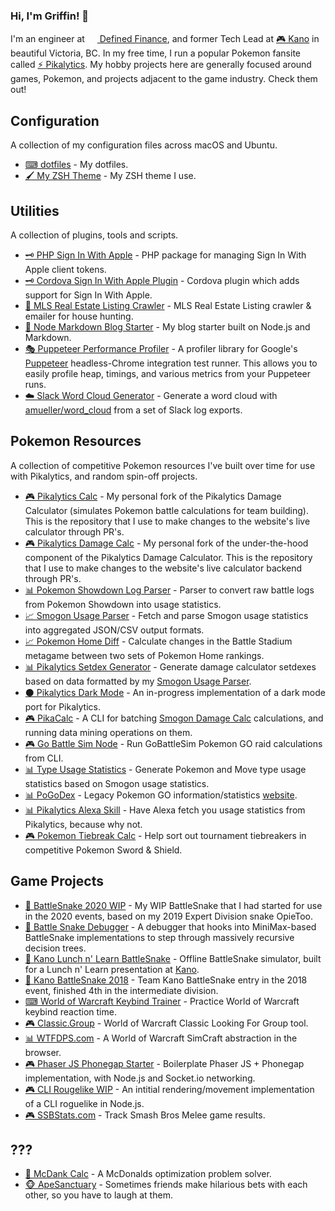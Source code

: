 ### Hi, I'm Griffin! 👋

I'm an engineer at [<img src="https://avatars.githubusercontent.com/u/49170518?s=200&v=4" height=16 width=16 /> Defined Finance](https://defined.fi), and former Tech Lead at [🎮  Kano](https://kanoapps.com) in beautiful Victoria, BC. In my free time, I run a popular Pokemon fansite called [⚡ Pikalytics](https://pikalytics.com). My hobby projects here are generally focused around games, Pokemon, and projects adjacent to the game industry. Check them out!

## Configuration

A collection of my configuration files across macOS and Ubuntu.

- [⌨ dotfiles](https://github.com/GriffinLedingham/dotfiles) - My dotfiles.
- [🖌 My ZSH Theme](https://github.com/GriffinLedingham/griffin.zsh-theme) - My ZSH theme I use.

## Utilities

A collection of plugins, tools and scripts.

- [🗝 PHP Sign In With Apple](https://github.com/GriffinLedingham/php-apple-signin) - PHP package for managing Sign In With Apple client tokens.
- [🗝 Cordova Sign In With Apple Plugin](https://github.com/GriffinLedingham/cordova-plugin-apple-authentication-ka) - Cordova plugin which adds support for Sign In With Apple.
- [🏡 MLS Real Estate Listing Crawler](https://github.com/GriffinLedingham/mls) - MLS Real Estate Listing crawler & emailer for house hunting.
- [📖 Node Markdown Blog Starter](https://github.com/GriffinLedingham/node-blog-starter) - My blog starter built on Node.js and Markdown.
- [🎭 Puppeteer Performance Profiler](https://github.com/GriffinLedingham/puppeteer-profile) - A profiler library for Google's [Puppeteer](https://github.com/puppeteer/puppeteer) headless-Chrome integration test runner. This allows you to easily profile heap, timings, and various metrics from your Puppeteer runs.
- [☁️ Slack Word Cloud Generator](https://github.com/GriffinLedingham/slack-wordcloud) - Generate a word cloud with [amueller/word_cloud](https://github.com/amueller/word_cloud) from a set of Slack log exports.

## Pokemon Resources

A collection of competitive Pokemon resources I've built over time for use with Pikalytics, and random spin-off projects.

- [🎮 Pikalytics Calc](https://github.com/GriffinLedingham/pikalytics-calc) - My personal fork of the Pikalytics Damage Calculator (simulates Pokemon battle calculations for team building). This is the repository that I use to make changes to the website's live calculator through PR's.
- [🎮 Pikalytics Damage Calc](https://github.com/GriffinLedingham/damage-calc) - My personal fork of the under-the-hood component of the Pikalytics Damage Calculator. This is the repository that I use to make changes to the website's live calculator backend through PR's.
- [📊 Pokemon Showdown Log Parser](https://github.com/GriffinLedingham/showdown-parser) - Parser to convert raw battle logs from Pokemon Showdown into usage statistics.
- [📈 Smogon Usage Parser](https://github.com/GriffinLedingham/smogon-usage-parser) - Fetch and parse Smogon usage statistics into aggregated JSON/CSV output formats.
- [📈 Pokemon Home Diff](https://github.com/GriffinLedingham/pikalytics-diff) - Calculate changes in the Battle Stadium metagame between two sets of Pokemon Home rankings.
- [📊 Pikalytics Setdex Generator](https://github.com/GriffinLedingham/pikalytics-setdex) - Generate damage calculator setdexes based on data formatted by my [Smogon Usage Parser](https://github.com/GriffinLedingham/smogon-usage-parser).
- [⚫ Pikalytics Dark Mode](https://github.com/GriffinLedingham/pikalytics-dark) - An in-progress implementation of a dark mode port for Pikalytics.
- [🎮 PikaCalc](https://github.com/GriffinLedingham/pikacalc) - A CLI for batching [Smogon Damage Calc](https://github.com/smogon/damage-calc) calculations, and running data mining operations on them.
- [🎮 Go Battle Sim Node](https://github.com/GriffinLedingham/GoBattleSimNode) - Run GoBattleSim Pokemon GO raid calculations from CLI.
- [📊 Type Usage Statistics](https://gist.github.com/GriffinLedingham/1b43ac2dec7d84318efbf670edb139c7) - Generate Pokemon and Move type usage statistics based on Smogon usage statistics.
- [📊 PoGoDex](https://github.com/GriffinLedingham/go-tips) - Legacy Pokemon GO information/statistics [website](http://pogo-dex.com).
- [📊 Pikalytics Alexa Skill](https://github.com/GriffinLedingham/pikalytics-skill) - Have Alexa fetch you usage statistics from Pikalytics, because why not.
- [🎮 Pokemon Tiebreak Calc](https://github.com/GriffinLedingham/pokemon-tiebreak) - Help sort out tournament tiebreakers in competitive Pokemon Sword & Shield.

## Game Projects

- [🐍 BattleSnake 2020 WIP](https://github.com/GriffinLedingham/bs2020) - My WIP BattleSnake that I had started for use in the 2020 events, based on my 2019 Expert Division snake OpieToo.
- [🐍 Battle Snake Debugger](https://github.com/GriffinLedingham/battle-snake-debugger) - A debugger that hooks into MiniMax-based BattleSnake implementations to step through massively recursive decision trees.
- [🐍 Kano Lunch n' Learn BattleSnake](https://github.com/GriffinLedingham/KanoLnLSnake) - Offline BattleSnake simulator, built for a Lunch n' Learn presentation at [Kano](https://kanoapps.com).
- [🐍 Kano BattleSnake 2018](https://github.com/GriffinLedingham/KanoBattleSnake) - Team Kano BattleSnake entry in the 2018 event, finished 4th in the intermediate division.
- [⌨ World of Warcraft Keybind Trainer](https://github.com/GriffinLedingham/binding-trainer) - Practice World of Warcraft keybind reaction time.
- [🎮 Classic.Group](https://github.com/GriffinLedingham/classic.group) - World of Warcraft Classic Looking For Group tool.
- [📊 WTFDPS.com](https://github.com/GriffinLedingham/wtfdps) - A World of Warcraft SimCraft abstraction in the browser.
- [🎮 Phaser JS Phonegap Starter](https://github.com/GriffinLedingham/phaser-phonegap-game) - Boilerplate Phaser JS + Phonegap implementation, with Node.js and Socket.io networking.
- [🎮 CLI Rougelike WIP](https://github.com/GriffinLedingham/rog) - An intitial rendering/movement implementation of a CLI roguelike in Node.js.
- [🎮 SSBStats.com](https://github.com/GriffinLedingham/SSBStats) - Track Smash Bros Melee game results.

## ???

- [🍟 McDank Calc](https://github.com/GriffinLedingham/mcdank-calc/) - A McDonalds optimization problem solver.
- [🐵 ApeSanctuary](https://github.com/GriffinLedingham/apesanctuary) - Sometimes friends make hilarious bets with each other, so you have to laugh at them.

<!--
**GriffinLedingham/GriffinLedingham** is a ✨ _special_ ✨ repository because its `README.md` (this file) appears on your GitHub profile.

Here are some ideas to get you started:

- 🔭 I’m currently working on ...
- 🌱 I’m currently learning ...
- 👯 I’m looking to collaborate on ...
- 🤔 I’m looking for help with ...
- 💬 Ask me about ...
- 📫 How to reach me: ...
- 😄 Pronouns: ...
- ⚡ Fun fact: ...
-->

